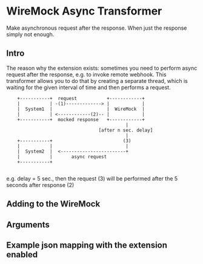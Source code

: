 # WireMock Async Transformer
Make asynchronous request after the response. When just the response simply not enough. 

## Intro
The reason why the extension exists: sometimes you need to perform async request after 
the response, e.g. to invoke remote webhook. This transformer allows you to do that by creating a
separate thread, which is waiting for the given interval of time and then performs a request.

```text
    +-----------+  request           +------------+
    |           | -(1)-------------> |            |
    |  System1  |                    |  WireMock  |
    |           | <------------(2)-- |            |
    +-----------+  mocked response   +------------+
                                            |
                                  [after n sec. delay]
                                            |
    +-----------+                          (3)
    |           |                           |
    |  System2  |  <------------------------+
    |           |       async request
    +-----------+


```
e.g. delay = 5 sec., then the request (3) will be performed after the 5 seconds after response (2)

## Adding to the WireMock

## Arguments


## Example json mapping with the extension enabled
```json

```